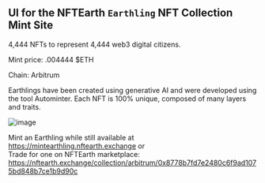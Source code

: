 ## UI for the NFTEarth `Earthling` NFT Collection Mint Site

4,444 NFTs to represent 4,444 web3 digital citizens. 

Mint price: .004444 $ETH 

Chain: Arbitrum

Earthlings have been created using generative AI and were developed using the tool Autominter. Each NFT is 100% unique, composed of many layers and traits.

![image](https://github.com/NFTEarth/earthling-minting-nft-app/assets/29180454/2ba3cf38-9e6a-4053-89a2-3c9947e0e7eb)

Mint an Earthling while still available at https://mintearthling.nftearth.exchange or <br>
Trade for one on NFTEarth marketplace: https://nftearth.exchange/collection/arbitrum/0x8778b7fd7e2480c6f9ad1075bd848b7ce1b9d90c
